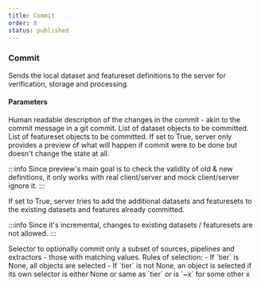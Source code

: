 ```yaml
---
title: Commit
order: 0
status: published
---
```


### Commit


Sends the local dataset and featureset definitions to the server for verification,
storage and processing.

#### Parameters
<Expandable title="message" type="str">
Human readable description of the changes in the commit - akin to the commit 
message in a git commit.
</Expandable>

<Expandable title="datasets" type="List[Dataset]" defaultVal="[]">
List of dataset objects to be committed.
</Expandable>

<Expandable title="featuresets" type="List[Featureset]" defaultVal="[]">
List of featureset objects to be committed.
</Expandable>

<Expandable title="preview" type="bool" defaultVal="False">
If set to True, server only provides a preview of what will happen if commit were
to be done but doesn't change the state at all.

:::info
Since preview's main goal is to check the validity of old & new definitions, 
it only works with real client/server and mock client/server ignore it.
:::
</Expandable>

<Expandable title="incremental" type="bool" defaultVal="False">
If set to True, server tries to add the additional datasets and featuresets to 
the existing datasets and features already committed.

:::info
Since it's incremental, changes to existing datasets / featuresets are not allowed.
:::
</Expandable>

<Expandable title="tier" type="Optional[str]" defaultVal="None">
Selector to optionally commit only a subset of sources, pipelines and extractors -
those with matching values. Rules of selection:
- If `tier` is None, all objects are selected
- If `tier` is not None, an object is selected if its own selector is either None
  or same as `tier` or is `~x` for some other x
</Expandable>

<pre snippet="api-reference/client/commit#basic" status="success"
    message="Silver source and no extractor are committed">
</pre>
